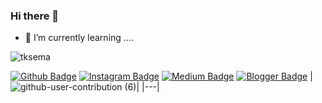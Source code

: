 ### Hi there 👋
- 🌱 I’m currently learning ....

<!--
**AliDesidero1/AliDesidero1** is a ✨ _special_ ✨ repository because its `README.md` (this file) appears on your GitHub profile.

Here are some ideas to get you started:

- 🔭 I’m currently working on ...
- 🌱 I’m currently learning ....
- 👯 I’m looking to collaborate on ...
- 🤔 I’m looking for help with ...
- 💬 Ask me about ...
- 📫 How to reach me: ...
- 😄 Pronouns: ...
- ⚡ Fun fact: ...
---

 
<!-- profile view count. replace username with yours-->
<p align="left"> 
	<img src="https://komarev.com/ghpvc/?username=abayramus&label=Profile%20views&color=0e75b6&style=flat" alt="tksema" /> 
</p>

[![Github Badge](https://img.shields.io/badge/-Github-000?style=quare&labelColor=000&logo=Github&logoColor=white&link=link)](link) 
[![Instagram Badge](https://img.shields.io/badge/-Instagram-C13584?style=flat-quare&labelColor=C13584&logo=instagram&logoColor=white&link=link)](link) 
[![Medium Badge](https://img.shields.io/badge/-Medium-757575?style=flat-quare&labelColor=757575&logo=Medium&logoColor=white&link=link)](link) 
[![Blogger Badge](https://img.shields.io/badge/-Blogger-FF9800?style=flat-quare&labelColor=FF9800&logo=Blogger&logoColor=white&link=link)](link)
|![github-user-contribution (6)](https://user-images.githubusercontent.com/109308073/210966148-18099034-d443-450e-b167-cc8305550591.svg)|
 |---|
